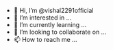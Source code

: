 - 👋 Hi, I’m @vishal2291official
- 👀 I’m interested in ...
- 🌱 I’m currently learning ...
- 💞️ I’m looking to collaborate on ...
- 📫 How to reach me ...

<!---
vishal2291official/vishal2291official is a ✨ special ✨ repository because its `README.md` (this file) appears on your GitHub profile.
You can click the Preview link to take a look at your changes.
--->
